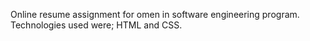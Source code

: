 Online resume assignment for omen in software engineering program. Technologies used were; HTML and CSS.

